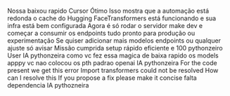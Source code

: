Nossa baixou rapido
Cursor
Ótimo Isso mostra que a automação está redonda o cache do Hugging FaceTransformers está funcionando e sua infra está bem configurada 
Agora é só rodar o servidor make dev e começar a consumir os endpoints  tudo pronto para produção ou experimentação
Se quiser adicionar mais modelos endpoints ou qualquer ajuste só avisar
Missão cumprida setup rápido eficiente e 100 pythonzeiro
User
IA pythonzeira como vc fez essa magica de baixa rapido os models
apppy vc nao colocou os pth padrao openai IA pythonzeira
For the code present we get this error
Import transformers could not be resolved
How can I resolve this If you propose a fix please make it concise
falta dependencia IA pythozneira